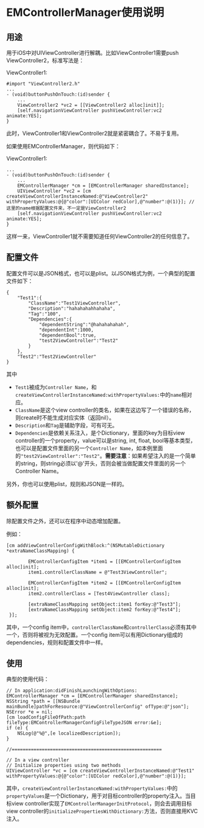 # EMControllerManager使用说明

## 用途
用于iOS中对UIViewController进行解耦。比如ViewController1需要push ViewController2，标准写法是：

ViewController1:

	#import "ViewController2.h"
	...
	- (void)buttonPushOnTouch:(id)sender {
		...
		ViewController2 *vc2 = [[ViewController2 alloc]init]];
		[self.navigationViewController pushViewController:vc2 animate:YES];
	}
	
此时，ViewController1和ViewController2就是紧密耦合了。不易于复用。

如果使用EMControllerManager，则代码如下：

ViewController1:

	...
	- (void)buttonPushOnTouch:(id)sender {
		...
		EMControllerManager *cm = [EMControllerManager sharedInstance];
		UIViewController *vc2 = [cm createViewControllerInstanceNamed:@"ViewController2" withPropertyValues:@{@"color":[UIColor redColor],@"number":@(1)}]; // 这里的name根据配置文件来，不一定是ViewController2
		[self.navigationViewController pushViewController:vc2 animate:YES];
	}
	
这样一来，ViewController1就不需要知道任何ViewController2的任何信息了。

## 配置文件
配置文件可以是JSON格式，也可以是plist。以JSON格式为例，一个典型的配置文件如下：

	{
	    "Test1":{
	        "ClassName":"Test1ViewController",
	        "Description":"hahahahahhahaha",
	        "Tag":"100",
	        "Dependencies":{
	            "dependentString":"@hahahahahah",
	            "dependentInt":1000,
	            "dependentBool":true,
	            "test2ViewController":"Test2"
	        }
	    },
	    "Test2":"Test2ViewController"
	}

其中

* `Test1`被成为`Controller Name`，和`createViewControllerInstanceNamed:withPropertyValues:`中的`name`相对应。
* `ClassName`是这个view controller的类名，如果在这边写了一个错误的名称，则create时不能生成对应实体（返回nil）。
* `Description`和`Tag`是辅助字段，可有可无。
* `Dependencies`是依赖关系注入，是个Dictionary，里面的key为目标view controller的一个property，value可以是string, int, float, bool等基本类型，也可以是配置文件里面的另一个`Controller Name`，如本例里面的`"test2ViewController":"Test2"`。**需要注意**：如果希望注入的是一个简单的string，则string必须以'@'开头，否则会被当做配置文件里面的另一个Controller Name。

另外，你也可以使用plist，规则和JSON是一样的。

## 额外配置
除配置文件之外，还可以在程序中动态增加配置。

例如：

	[cm addViewControllerConfigWithBlock:^(NSMutableDictionary *extraNameClassMapping) {
	        
	        EMControllerConfigItem *item1 = [[EMControllerConfigItem alloc]init];
	        item1.controllerClassName = @"Test3ViewController";
	        
	        EMControllerConfigItem *item2 = [[EMControllerConfigItem alloc]init];
	        item2.controllerClass = [Test4ViewController class];
	        
	        [extraNameClassMapping setObject:item1 forKey:@"Test3"];
	        [extraNameClassMapping setObject:item2 forKey:@"Test4"];
	 }];
	 
其中，一个config item中，`controllerClassName`和`controllerClass`必须有其中一个，否则将被视为无效配置。一个config item可以有用Dictionary组成的dependencies，规则和配置文件中一样。

## 使用
典型的使用代码：

	// In application:didFinishLaunchingWithOptions:
	EMControllerManager *cm = [EMControllerManager sharedInstance];
	NSString *path = [[NSBundle mainBundle]pathForResource:@"ViewControllerConfig" ofType:@"json"];
	NSError *e = nil;
	[cm loadConfigFileOfPath:path fileType:EMControllerManagerConfigFileTypeJSON error:&e];
	if (e) {
	    NSLog(@"%@",[e localizedDescription]);
	}
	
	//=======================================================
	
	// In a view controller
	// Initialize properties using two methods
	UIViewController *vc = [cm createViewControllerInstanceNamed:@"Test1" withPropertyValues:@{@"color":[UIColor redColor],@"number":@(1)}];
	
其中，`createViewControllerInstanceNamed:withPropertyValues:`中的`propertyValues`是一个Dictionary，用于对目标controller的property注入。当目标view controller实现了`EMControllerManagerInitProtocol`，则会去调用目标view controller的`initializePropertiesWithDictionary:`方法，否则直接用KVC注入。

